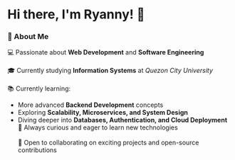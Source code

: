 # Hi there, I'm Ryanny! 👋  

### 🚀 About Me  
💻 Passionate about **Web Development** and **Software Engineering** </br>  
🎓 Currently studying **Information Systems** at *Quezon City University* </br>  
📚 Currently learning:  
- More advanced **Backend Development** concepts  
- Exploring **Scalability, Microservices, and System Design**  
- Diving deeper into **Databases, Authentication, and Cloud Deployment**  
🌱 Always curious and eager to learn new technologies </br>  
🤝 Open to collaborating on exciting projects and open-source contributions  
